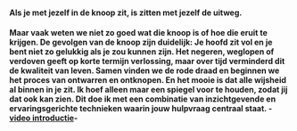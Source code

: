 #### **Als je met jezelf in de knoop zit, is zitten met jezelf de uitweg.**

#### Maar vaak weten we niet zo goed wat die knoop is of hoe die eruit te krijgen. De gevolgen van de knoop zijn duidelijk: Je hoofd zit vol en je bent niet zo gelukkig als je zou kunnen zijn. Het negeren, weglopen of verdoven geeft op korte termijn verlossing, maar over tijd verminderd dit de kwaliteit van leven. Samen vinden we de rode draad en beginnen we het proces van ontwarren en ontknopen. En het mooie is dat alle wijsheid al binnen in je zit. Ik hoef alleen maar een spiegel voor te houden, zodat jij dat ook kan zien. Dit doe ik met een combinatie van inzichtgevende en ervaringsgerichte technieken waarin jouw hulpvraag centraal staat. -[video introductie](https://www.youtube.com/watch?v=WBMW-pz7cFw)-
